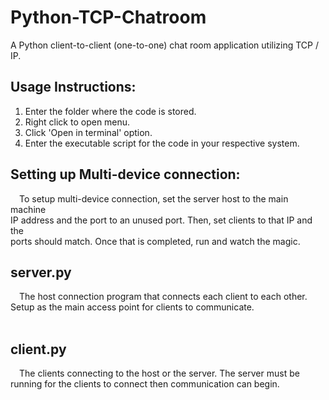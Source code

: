 # Python-TCP-Chatroom
A Python client-to-client (one-to-one) chat room application utilizing TCP / IP. 
<br/>

## Usage Instructions:
1) Enter the folder where the code is stored. <br/>
2) Right click to open menu. <br/>
3) Click 'Open in terminal' option. <br/>
4) Enter the executable script for the code in your respective system. <br/>

## Setting up Multi-device connection:
&emsp;To setup multi-device connection, set the server host to the main machine <br/>
IP address and the port to an unused port. Then, set clients to that IP and the <br/>
ports should match. Once that is completed, run and watch the magic. <br/>

## server.py
&emsp;The host connection program that connects each client to each other.  <br/>
Setup as the main access point for clients to communicate. <br/>
<br/>

## client.py
&emsp;The clients connecting to the host or the server. The server must be <br/>
running for the clients to connect then communication can begin. <br/>